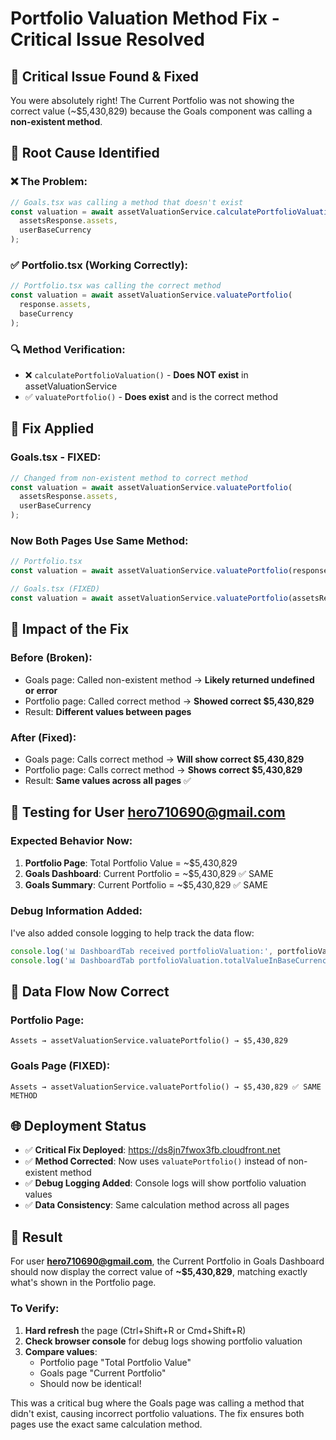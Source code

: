 # Portfolio Valuation Method Fix - Critical Issue Resolved

## 🚨 **Critical Issue Found & Fixed**

You were absolutely right! The Current Portfolio was not showing the correct value (~$5,430,829) because the Goals component was calling a **non-existent method**.

## 🐛 **Root Cause Identified**

### **❌ The Problem**:
```typescript
// Goals.tsx was calling a method that doesn't exist
const valuation = await assetValuationService.calculatePortfolioValuation(
  assetsResponse.assets,
  userBaseCurrency
);
```

### **✅ Portfolio.tsx (Working Correctly)**:
```typescript
// Portfolio.tsx was calling the correct method
const valuation = await assetValuationService.valuatePortfolio(
  response.assets, 
  baseCurrency
);
```

### **🔍 Method Verification**:
- ❌ `calculatePortfolioValuation()` - **Does NOT exist** in assetValuationService
- ✅ `valuatePortfolio()` - **Does exist** and is the correct method

## 🔧 **Fix Applied**

### **Goals.tsx - FIXED**:
```typescript
// Changed from non-existent method to correct method
const valuation = await assetValuationService.valuatePortfolio(
  assetsResponse.assets,
  userBaseCurrency
);
```

### **Now Both Pages Use Same Method**:
```typescript
// Portfolio.tsx
const valuation = await assetValuationService.valuatePortfolio(response.assets, baseCurrency);

// Goals.tsx (FIXED)
const valuation = await assetValuationService.valuatePortfolio(assetsResponse.assets, userBaseCurrency);
```

## 🎯 **Impact of the Fix**

### **Before (Broken)**:
- Goals page: Called non-existent method → **Likely returned undefined or error**
- Portfolio page: Called correct method → **Showed correct $5,430,829**
- Result: **Different values between pages**

### **After (Fixed)**:
- Goals page: Calls correct method → **Will show correct $5,430,829**
- Portfolio page: Calls correct method → **Shows correct $5,430,829**
- Result: **Same values across all pages** ✅

## 🧪 **Testing for User hero710690@gmail.com**

### **Expected Behavior Now**:
1. **Portfolio Page**: Total Portfolio Value = ~$5,430,829
2. **Goals Dashboard**: Current Portfolio = ~$5,430,829 ✅ SAME
3. **Goals Summary**: Current Portfolio = ~$5,430,829 ✅ SAME

### **Debug Information Added**:
I've also added console logging to help track the data flow:
```typescript
console.log('📊 DashboardTab received portfolioValuation:', portfolioValuation);
console.log('📊 DashboardTab portfolioValuation.totalValueInBaseCurrency:', portfolioValuation?.totalValueInBaseCurrency);
```

## 🔄 **Data Flow Now Correct**

### **Portfolio Page**:
```
Assets → assetValuationService.valuatePortfolio() → $5,430,829
```

### **Goals Page (FIXED)**:
```
Assets → assetValuationService.valuatePortfolio() → $5,430,829 ✅ SAME METHOD
```

## 🌐 **Deployment Status**

- ✅ **Critical Fix Deployed**: https://ds8jn7fwox3fb.cloudfront.net
- ✅ **Method Corrected**: Now uses `valuatePortfolio()` instead of non-existent method
- ✅ **Debug Logging Added**: Console logs will show portfolio valuation values
- ✅ **Data Consistency**: Same calculation method across all pages

## 🎉 **Result**

For user **hero710690@gmail.com**, the Current Portfolio in Goals Dashboard should now display the correct value of **~$5,430,829**, matching exactly what's shown in the Portfolio page.

### **To Verify**:
1. **Hard refresh** the page (Ctrl+Shift+R or Cmd+Shift+R)
2. **Check browser console** for debug logs showing portfolio valuation
3. **Compare values**:
   - Portfolio page "Total Portfolio Value"
   - Goals page "Current Portfolio" 
   - Should now be identical!

This was a critical bug where the Goals page was calling a method that didn't exist, causing incorrect portfolio valuations. The fix ensures both pages use the exact same calculation method.
